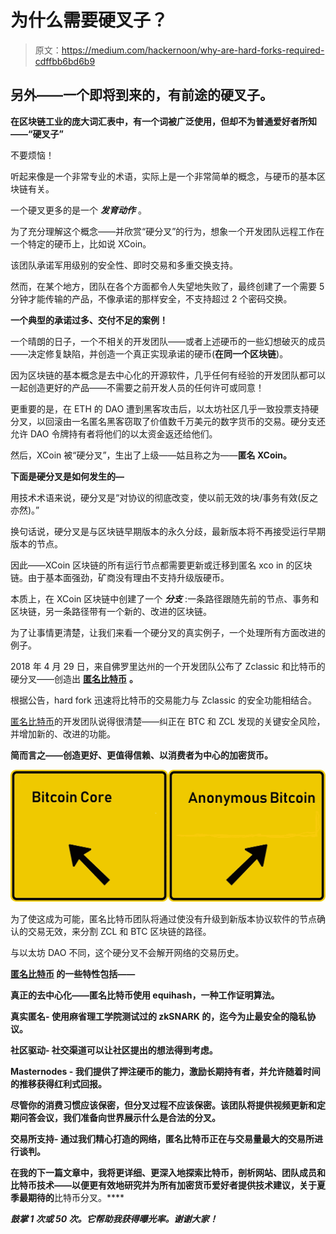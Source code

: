 # 为什么需要硬叉子？

> 原文：<https://medium.com/hackernoon/why-are-hard-forks-required-cdffbb6bd6b9>

## 另外——一个即将到来的，有前途的硬叉子。

**在区块链工业的庞大词汇表中，有一个词被广泛使用，但却不为普通爱好者所知——“硬叉子”**

不要烦恼！

听起来像是一个非常专业的术语，实际上是一个非常简单的概念，与硬币的基本区块链有关。

一个硬叉更多的是一个 ***发育动作*** 。

为了充分理解这个概念——并欣赏“硬分叉”的行为，想象一个开发团队远程工作在一个特定的硬币上，比如说 XCoin。

该团队承诺军用级别的安全性、即时交易和多重交换支持。

然而，在某个地方，团队在各个方面都令人失望地失败了，最终创建了一个需要 5 分钟才能传输的产品，不像承诺的那样安全，不支持超过 2 个密码交换。

**一个典型的承诺过多、交付不足的案例！**

一个晴朗的日子，一个不相关的开发团队——或者上述硬币的一些幻想破灭的成员——决定修复缺陷，并创造一个真正实现承诺的硬币(**在同一个区块链**)。

因为区块链的基本概念是去中心化的开源软件，几乎任何有经验的开发团队都可以一起创造更好的产品——不需要之前开发人员的任何许可或同意！

更重要的是，在 ETH 的 DAO 遭到黑客攻击后，以太坊社区几乎一致投票支持硬分叉，以回滚由一名匿名黑客窃取了价值数千万美元的数字货币的交易。硬分支还允许 DAO 令牌持有者将他们的以太资金返还给他们。

然后，XCoin 被“硬分叉”，生出了上级——姑且称之为——**匿名 XCoin。**

**下面是硬分叉是如何发生的—**

用技术术语来说，硬分叉是“对协议的彻底改变，使以前无效的块/事务有效(反之亦然)。”

换句话说，硬分叉是与区块链早期版本的永久分歧，最新版本将不再接受运行早期版本的节点。

因此——XCoin 区块链的所有运行节点都需要更新或迁移到匿名 xco in 的区块链。由于基本面强劲，矿商没有理由不支持升级版硬币。

本质上，在 XCoin 区块链中创建了一个 ***分支*** :一条路径跟随先前的节点、事务和区块链，另一条路径带有一个新的、改进的区块链。

为了让事情更清楚，让我们来看一个硬分叉的真实例子，一个处理所有方面改进的例子。

2018 年 4 月 29 日，来自佛罗里达州的一个开发团队公布了 Zclassic 和比特币的硬分叉——创造出 [**匿名比特币**](http://www.anonymousbitcoin.io) **。**

根据公告，hard fork 迅速将比特币的交易能力与 Zclassic 的安全功能相结合。

[匿名比特币](http://www.anonymousbitcoin.io)的开发团队说得很清楚——纠正在 BTC 和 ZCL 发现的关键安全风险，并增加新的、改进的功能。

**简而言之——创造更好、更值得信赖、以消费者为中心的加密货币。**

![](img/045e9b8e7acbe5b4c16a8f2774a9eabc.png)

为了使这成为可能，匿名比特币团队将通过使没有升级到新版本协议软件的节点确认的交易无效，来分割 ZCL 和 BTC 区块链的路径。

与以太坊 DAO 不同，这个硬分叉不会解开网络的交易历史。

**[**匿名比特币**](http://www.anonymousbitcoin.io) **的一些特性包括——****

****真正的去中心化**——匿名比特币使用 equihash，一种工作证明算法。**

****真实匿名-** 使用麻省理工学院测试过的 zkSNARK 的，迄今为止最安全的隐私协议。**

**社区驱动- 社交渠道可以让社区提出的想法得到考虑。**

****Masternodes -** 我们提供了押注硬币的能力，激励长期持有者，并允许随着时间的推移获得红利式回报。**

**尽管你的消费习惯应该保密，但分叉过程不应该保密。该团队将提供视频更新和定期问答会议，我们准备向世界展示什么是合法的分叉。**

****交易所支持-** 通过我们精心打造的网络，匿名比特币正在与交易量最大的交易所进行谈判。**

**在我的下一篇文章中，我将更详细、更深入地探索比特币，剖析网站、团队成员和比特币技术——以便更有效地研究并为所有加密货币爱好者提供技术建议，关于夏季最期待的**比特币分叉。****

***鼓掌 1 次或 50 次。它帮助我获得曝光率。谢谢大家！***
